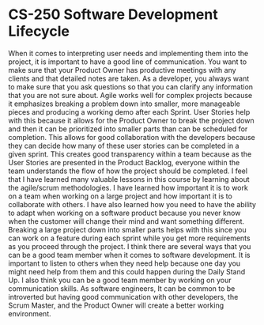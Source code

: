 # CS-250 Software Development Lifecycle

When it comes to interpreting user needs and implementing them into the project, it is important to have a good line of communication. You want to make sure that your Product Owner has productive meetings with any clients and that detailed notes are taken. As a developer, you always want to make sure that you ask questions so that you can clarify any information that you are not sure about. Agile works well for complex projects because it emphasizes breaking a problem down into smaller, more manageable pieces and producing a working demo after each Sprint. User Stories help with this because it allows for the Product Owner to break the project down and then it can be prioritized into smaller parts than can be scheduled for completion. This allows for good collaboration with the developers because they can decide how many of these user stories can be completed in a given sprint. This creates good transparency within a team because as the User Stories are presented in the Product Backlog, everyone within the team understands the flow of how the project should be completed. I feel that I have learned many valuable lessons in this course by learning about the agile/scrum methodologies. I have learned how important it is to work on a team when working on a large project and how important it is to collaborate with others. I have also learned how you need to have the ability to adapt when working on a software product because you never know when the customer will change their mind and want something different. Breaking a large project down into smaller parts helps with this since you can work on a feature during each sprint while you get more requirements as you proceed through the project. I think there are several ways that you can be a good team member when it comes to software development. It is important to listen to others when they need help because one day you might need help from them and this could happen during the Daily Stand Up. I also think you can be a good team member by working on your communication skills. As software engineers, It can be common to be introverted but having good communication with other developers, the Scrum Master, and the Product Owner will create a better working environment. 
